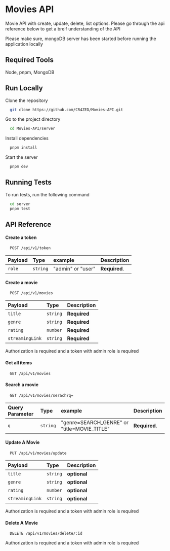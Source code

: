
# Movies API

Movie API with create, update, delete, list options. Please go through the api reference below to get a breif understanding of the API

Please make sure, mongoDB server has been started before running the application locally

## Required Tools

Node, pnpm, MongoDB


## Run Locally

Clone the repository

```bash
  git clone https://github.com/CR4ZED/Movies-API.git
```
Go to the project directory

```bash
  cd Movies-API/server
```

Install dependencies

```bash
  pnpm install
```

Start the server

```bash
  pnpm dev
```


## Running Tests

To run tests, run the following command

```bash
  cd server
  pnpm test
```


## API Reference

#### Create a token

```http
  POST /api/v1/token
```
| Payload | Type     | example |  Description                       |
| :-------- | :------- | :- | :-------------------------------- |
| `role`      | `string` | "admin" or "user"  |**Required**. |


#### Create a movie

```http
  POST /api/v1/movies
```
| Payload | Type  |  Description                       |
| :-------- | :------- | :-------------------------------- |
| `title`      | `string` |**Required** |
| `genre`      | `string` |**Required** |
| `rating`      | `number` |**Required** |
| `streamingLink`      | `string` |**Required** |

Authorization is required and a token with admin role is required

#### Get all items

```http
  GET /api/v1/movies
```


#### Search a movie

```http
  GET /api/v1/movies/serach?q=
```

| Query Parameter | Type     | example |  Description                       |
| :-------- | :------- | :- | :-------------------------------- |
| `q`      | `string` | "genre=SEARCH_GENRE" or "title=MOVIE_TITLE"  |**Required**. |


#### Update A Movie

```http
  PUT /api/v1/movies/update
```

| Payload | Type  |  Description                       |
| :-------- | :------- | :-------------------------------- |
| `title`      | `string` |**optional** |
| `genre`      | `string` |**optional** |
| `rating`      | `number` |**optional** |
| `streamingLink`      | `string` |**optional** |

Authorization is required and a token with admin role is required

#### Delete A Movie

```http
  DELETE /api/v1/movies/delete/:id
```

Authorization is required and a token with admin role is required


